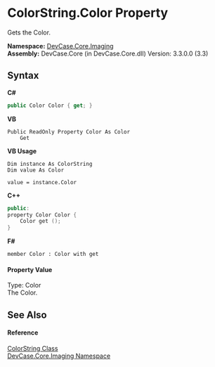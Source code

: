# ColorString.Color Property 
 

Gets the Color.

**Namespace:**&nbsp;<a href="N_DevCase_Core_Imaging">DevCase.Core.Imaging</a><br />**Assembly:**&nbsp;DevCase.Core (in DevCase.Core.dll) Version: 3.3.0.0 (3.3)

## Syntax

**C#**<br />
``` C#
public Color Color { get; }
```

**VB**<br />
``` VB
Public ReadOnly Property Color As Color
	Get
```

**VB Usage**<br />
``` VB Usage
Dim instance As ColorString
Dim value As Color

value = instance.Color

```

**C++**<br />
``` C++
public:
property Color Color {
	Color get ();
}
```

**F#**<br />
``` F#
member Color : Color with get

```


#### Property Value
Type: Color<br />The Color.

## See Also


#### Reference
<a href="T_DevCase_Core_Imaging_ColorString">ColorString Class</a><br /><a href="N_DevCase_Core_Imaging">DevCase.Core.Imaging Namespace</a><br />